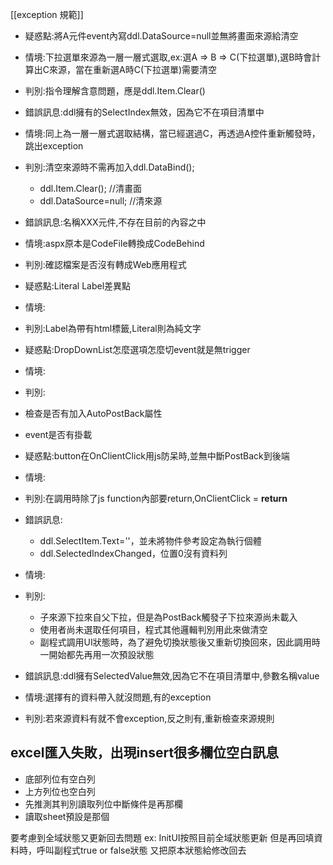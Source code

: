 
[[exception 規範]]


- 疑惑點:將A元件event內寫ddl.DataSource=null並無將畫面來源給清空
- 情境:下拉選單來源為一層一層式選取,ex:選A => B => C(下拉選單),選B時會計算出C來源，當在重新選A時C(下拉選單)需要清空
- 判別:指令理解含意問題，應是ddl.Item.Clear()

- 錯誤訊息:ddl擁有的SelectIndex無效，因為它不在項目清單中
- 情境:同上為一層一層式選取結構，當已經選過C，再透過A控件重新觸發時，跳出exception
- 判別:清空來源時不需再加入ddl.DataBind(); 
  - ddl.Item.Clear(); //清畫面
  - ddl.DataSource=null; //清來源


- 錯誤訊息:名稱XXX元件,不存在目前的內容之中
- 情境:aspx原本是CodeFile轉換成CodeBehind
- 判別:確認檔案是否沒有轉成Web應用程式



- 疑惑點:Literal Label差異點
- 情境:
- 判別:Label為帶有html標籤,Literal則為純文字

- 疑惑點:DropDownList怎麼選項怎麼切event就是無trigger
- 情境:
- 判別:
- 檢查是否有加入AutoPostBack屬性
- event是否有掛載

- 疑惑點:button在OnClientClick用js防呆時,並無中斷PostBack到後端
- 情境:
- 判別:在調用時除了js function內部要return,OnClientClick = **return**


- 錯誤訊息:
  - ddl.SelectItem.Text=''，並未將物件參考設定為執行個體
  - ddl.SelectedIndexChanged，位置0沒有資料列
- 情境:
- 判別:
  - 子來源下拉來自父下拉，但是為PostBack觸發子下拉來源尚未載入
  - 使用者尚未選取任何項目，程式其他邏輯判別用此來做清空
  - 副程式調用UI狀態時，為了避免切換狀態後又重新切換回來，因此調用時一開始都先再用一次預設狀態

- 錯誤訊息:ddl擁有SelectedValue無效,因為它不在項目清單中,參數名稱value
- 情境:選擇有的資料帶入就沒問題,有的exception
- 判別:若來源資料有就不會exception,反之則有,重新檢查來源規則


## excel匯入失敗，出現insert很多欄位空白訊息
- 底部列位有空白列
- 上方列位也空白列
- 先推測其判別讀取列位中斷條件是再那欄
- 讀取sheet預設是那個




要考慮到全域狀態又更新回去問題
ex:
InitUI按照目前全域狀態更新
但是再回填資料時，呼叫副程式true or false狀態
又把原本狀態給修改回去
